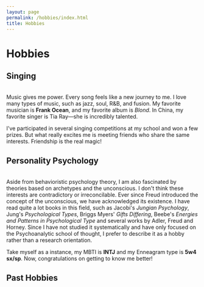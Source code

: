 ```yaml
---
layout: page
permalink: /hobbies/index.html
title: Hobbies
---
```


# Hobbies

## Singing



<br>Music gives me power. Every song feels like a new journey to me. I love many types of music, such as jazz, soul, R&B, and fusion. My favorite musician is **Frank Ocean**, and my favorite album is *Blond*. In China, my favorite singer is Tia Ray—she is incredibly talented.

I've participated in several singing competitions at my school and won a few prizes. But what really excites me is meeting friends who share the same interests. Friendship is the real magic!

## Personality Psychology

<br>Aside from behavioristic psychology theory, I am also fascinated by theories based on archetypes and the unconscious. I don't think these interests are contradictory or irreconcilable. Ever since Freud introduced the concept of the unconscious, we have acknowledged its existence. I have read quite a lot books in this field, such as Jacobi's *Jungian Psychology*, Jung's *Psychological Types*, Briggs Myers' *Gifts Differing*, Beebe's *Energies and Patterns in Psychological Type* and several works by Adler, Freud and Horney. Since I have not studied it systematically and have only focused on the Psychoanalytic school of thought, I prefer to describe it as a hobby rather than a research orientation.

Take myself as a instance, my MBTI is **INTJ** and my Enneagram type is **5w4 sx/sp**. Now, congratulations on getting to know me better! 




## Past Hobbies

